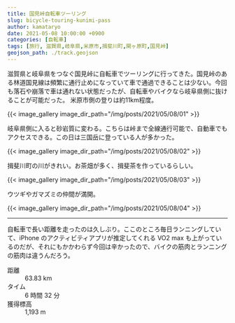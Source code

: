```yaml
---
title: 国見峠自転車ツーリング
slug: bicycle-touring-kunimi-pass
author: kamataryo
date: 2021-05-08 10:00:00 +0900
categories: [自転車]
tags: [旅行, 滋賀県,岐阜県,米原市,揖斐川町,関ヶ原町,国見峠]
geojson_path: ./track.geojson
---
```


滋賀県と岐阜県をつなぐ国見峠に自転車でツーリングに行ってきた。国見峠のある林道国見線は頻繁に通行止めになっていて車で通過できることは少ない。今回も落石や崩落で車は通れない状態だったが、自転車やバイクなら岐阜県側に抜けることが可能だった。
米原市側の登りは約11km程度。

{{< image_gallery image_dir_path="/img/posts/2021/05/08/01" >}}

岐阜県側に入ると砂岩質に変わる。こちらは峠まで全線通行可能で、自動車でもアクセスできる。この日は三国岳に登っている人が多かった。

{{< image_gallery image_dir_path="/img/posts/2021/05/08/02" >}}

揖斐川町の川がきれい。お茶畑が多く、揖斐茶を作っているらしい。

{{< image_gallery image_dir_path="/img/posts/2021/05/08/03" >}}

ウツギやガマズミの仲間が満開。

{{< image_gallery image_dir_path="/img/posts/2021/05/08/04" >}}

---
自転車で長い距離を走ったのは久しぶり。ここのところ毎日ランニングしていて、iPhone のアクティビティアプリが推定してくれる VO2 max も上がっているのだが、それにもかかわらず今回は辛かったので、バイクの筋肉とランニングの筋肉は違うんだろう。

<dl>
<dt>距離</dt><dd>63.83 km</dd>
<dt>タイム</dt><dd> 6 時間 32 分</dd>
<dt>獲得標高</dt><dd>1,193 m</dd>
</dl>
